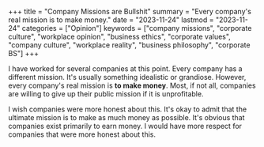 +++
title = "Company Missions are Bullshit"
summary = "Every company's real mission is to make money."
date = "2023-11-24"
lastmod = "2023-11-24"
categories = ["Opinion"]
keywords = ["company missions", "corporate culture", "workplace opinion", "business ethics", "corporate values", "company culture", "workplace reality", "business philosophy", "corporate BS"]
+++

I have worked for several companies at this point. Every company has a different mission. It's usually something idealistic or grandiose. However, every company's real mission is **to make money**. Most, if not all, companies are willing to give up their public mission if it is unprofitable.

I wish companies were more honest about this. It's okay to admit that the ultimate mission is to make as much money as possible. It's obvious that companies exist primarily to earn money. I would have more respect for companies that were more honest about this.
